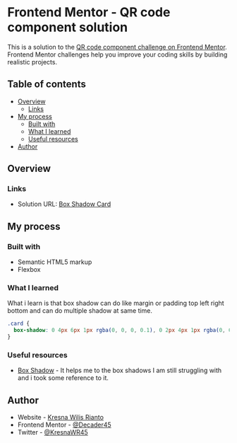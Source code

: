 # Frontend Mentor - QR code component solution

This is a solution to the [QR code component challenge on Frontend Mentor](https://www.frontendmentor.io/challenges/qr-code-component-iux_sIO_H). Frontend Mentor challenges help you improve your coding skills by building realistic projects. 

## Table of contents

- [Overview](#overview)
  - [Links](#links)
- [My process](#my-process)
  - [Built with](#built-with)
  - [What I learned](#what-i-learned)
  - [Useful resources](#useful-resources)
- [Author](#author)

## Overview

### Links

- Solution URL: [Box Shadow Card](https://uiverse.io/cards)

## My process

### Built with

- Semantic HTML5 markup
- Flexbox

### What I learned

What i learn is that box shadow can do like margin or padding top left right bottom and can do multiple shadow at same time.

```css
.card {
  box-shadow: 0 4px 6px 1px rgba(0, 0, 0, 0.1), 0 2px 4px 1px rgba(0, 0, 0, 0.1);
}
```

### Useful resources

- [Box Shadow](https://uiverse.io/cards) - It helps me to the box shadows I am still struggling with and i took some reference to it.

## Author

- Website - [Kresna Wilis Rianto](https://www.your-site.com)
- Frontend Mentor - [@Decader45](https://www.frontendmentor.io/profile/Decader45)
- Twitter - [@KresnaWR45](https://x.com/KresnaWR45)
